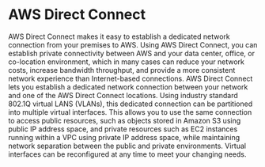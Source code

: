 # AWS Direct Connect
AWS Direct Connect makes it easy to establish a dedicated network connection from your premises
to AWS. Using AWS Direct Connect, you can establish private connectivity between AWS and your
data center, office, or co-location environment, which in many cases can reduce your network costs,
increase bandwidth throughput, and provide a more consistent network experience than Internet-based
connections.
AWS Direct Connect lets you establish a dedicated network connection between your network and
one of the AWS Direct Connect locations. Using industry standard 802.1Q virtual LANS (VLANs), this
dedicated connection can be partitioned into multiple virtual interfaces. This allows you to use the same
connection to access public resources, such as objects stored in Amazon S3 using public IP address space,
and private resources such as EC2 instances running within a VPC using private IP address space, while
maintaining network separation between the public and private environments. Virtual interfaces can be
reconfigured at any time to meet your changing needs.